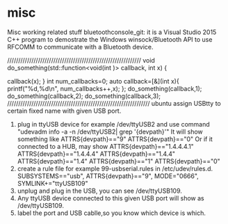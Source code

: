 # misc
Misc working related stuff 
bluetoothconsole_git: it is a Visual Studio 2015 C++ program to demostrate the Windows winsock/Bluetooth API to use RFCOMM to communicate with a Bluetooth device.


/////////////////////////////////////////////////////////////
void do_something(std::function<void(int )> callback, int x)
{

  callback(x);
}
int num_callbacks=0;
    auto callback=[&](int x){
      printf("%d,%d\n", num_callbacks++,x);
    };
do_something(callback,1);
do_something(callback,2);
do_something(callback,3);
/////////////////////////////////////////////////////////////////
ubuntu assign USBtty to certain fixed name with given USB port.
1) plug in ttyUSB device for example /dev/ttyUSB2 and use command "udevadm info -a -n /dev/ttyUSB2| grep '{devpath}'"
   It will show something like 
    ATTRS{devpath}=="9"
    ATTRS{devpath}=="0"
Or if it connected to a HUB, may show
     ATTRS{devpath}=="1.4.4.4.1"
    ATTRS{devpath}=="1.4.4.4"
    ATTRS{devpath}=="1.4.4"
    ATTRS{devpath}=="1.4"
    ATTRS{devpath}=="1"
    ATTRS{devpath}=="0"
2) create a rule file for example 99-usbserial.rules in /etc/udev/rules.d.
SUBSYSTEMS=="usb",  ATTRS{devpath}=="9", MODE="0666", SYMLINK+="ttyUSB109"
3) unplug and plug in the USB, you can see /dev/ttyUSB109. 
4) Any ttyUSB device connected to this given USB port will show as /dev/ttyUSB109. 
5) label the port and USB cablle,so you know which device is which.
